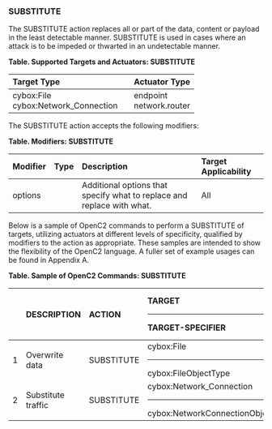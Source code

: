 ### SUBSTITUTE
The SUBSTITUTE action replaces all or part of the data, content or payload in the least detectable manner.
SUBSTITUTE is used in cases where an attack is to be impeded or thwarted in an undetectable manner.

**Table. Supported Targets and Actuators: SUBSTITUTE**

| Target Type |  | Actuator Type | 
| :--- | :--- | :--- | 
| cybox:File<br>cybox:Network_Connection |  | endpoint<br>network.router | 

The SUBSTITUTE action accepts the following modifiers:

**Table. Modifiers: SUBSTITUTE**

| Modifier | Type | Description | Target Applicability | 
| :--- | :--- | :--- | :--- | 
| options |  | Additional options that specify what to replace and replace with what. | All | 

Below is a sample of OpenC2 commands to perform a SUBSTITUTE of targets, utilizing actuators at different levels of specificity, qualified by modifiers to the action as appropriate. These samples are intended to show the flexibility of the OpenC2 language. A fuller set of example usages can be found in Appendix A.

**Table. Sample of OpenC2 Commands: SUBSTITUTE**

|  | DESCRIPTION | ACTION | TARGET<hr>TARGET-SPECIFIER | ACTUATOR<hr>ACTUATOR-SPECIFIER | MODIFIER | 
| :--- | :--- | :--- | :--- | :--- | :--- | 
| 1 | Overwrite data | SUBSTITUTE | cybox:File<hr>cybox:FileObjectType | endpoint<hr>(optional) | options | 
| 2 | Substitute traffic | SUBSTITUTE | cybox:Network_Connection<hr>cybox:NetworkConnectionObjectType | network.router<hr>(optional) | options | 
